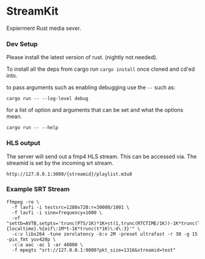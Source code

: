 # StreamKit
Expierment Rust media sever.

### Dev Setup
Please install the latest version of rust. (nightly not needed).

To install all the deps from cargo run `cargo install` once cloned and cd'ed into.

to pass arguments such as enabling debugging use the `--` such as:

`cargo run -- --log-level debug`

for a list of option and arguments that can be set and what the options mean.

`cargo run -- --help`

### HLS output
The server will send out a fmp4 HLS stream. This can be accessed via.
The streamid is set by the incoming srt stream.

`http://127.0.0.1:3000/{streamid}/playlist.m3u8`

### Example SRT Stream
```
ffmpeg -re \
  -f lavfi -i testsrc=1280x720:r=30000/1001 \
  -f lavfi -i sine=frequency=1000 \
  -vf "settb=AVTB,setpts='trunc(PTS/1K)*1K+st(1,trunc(RTCTIME/1K))-1K*trunc(ld(1)/1K)',drawtext=fontsize=60:fontcolor=black:text='%{localtime}.%{eif\:1M*t-1K*trunc(t*1K)\:d\:3}'" \
  -c:v libx264 -tune zerolatency -b:v 2M -preset ultrafast -r 30 -g 15 -pix_fmt yuv420p \
  -c:a aac -ac 1 -ar 48000 \
  -f mpegts "srt://127.0.0.1:9000?pkt_size=1316&streamid=test"
```